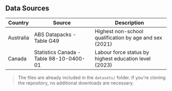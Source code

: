 ## Data Sources

| Country | Source | Description |
| ------- | ------ | ----------- |
| Australia | ABS Datapacks - Table G49 | Highest non-school qualification by age and sex (2021) |
| Canada | Statistics Canada - Table 98-10-0400-01 | Labour force status by highest education level (2023) |

> The files are already included in the `datasets/` folder. If you're cloning the repository, no additional downloads are necessary.
